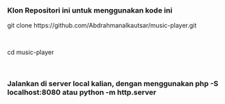 <h3>Klon Repositori ini untuk menggunakan kode ini</h3>

<p>git clone https://github.com/Abdrahmanalkautsar/music-player.git</p>
<br/>
<p>cd music-player</p>
<br/>

<h3>Jalankan di server local kalian, dengan menggunakan php -S localhost:8080 atau python -m http.server</h3>
